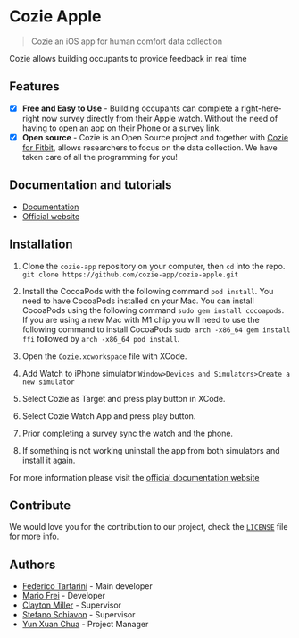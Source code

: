 # Cozie Apple
> Cozie an iOS app for human comfort data collection 

Cozie allows building occupants to provide feedback in real time

## Features

- [x] **Free and Easy to Use** - Building occupants can complete a right-here-right now survey directly from their Apple watch. Without the need of having to open an app on their Phone or a survey link.
- [x] **Open source** - Cozie is an Open Source project and together with [Cozie for Fitbit](https://cozie-fitbit.app), allows researchers to focus on the data collection. We have taken care of all the programming for you!

## Documentation and tutorials

- [Documentation](https://www.cozie-apple.app/)
- [Official website](https://www.cozie-apple.app/)

## Installation

1. Clone the `cozie-app` repository on your computer, then `cd` into the repo. <br/>
```git clone https://github.com/cozie-app/cozie-apple.git```

2. Install the CocoaPods with the following command `pod install`. You need to have CocoaPods installed on your Mac. You can install CocoaPods using the following command `sudo gem install cocoapods`. If you are using a new Mac with M1 chip you will need to use the following command to install CocoaPods `sudo arch -x86_64 gem install ffi` followed by `arch -x86_64 pod install`.
3. Open the `Cozie.xcworkspace` file with XCode.
4. Add Watch to iPhone simulator `Window>Devices and Simulators>Create a new simulator`
5. Select Cozie as Target and press play button in XCode.
6. Select Cozie Watch App and press play button.
7. Prior completing a survey sync the watch and the phone.
8. If something is not working uninstall the app from both simulators and install it again.

For more information please visit the [official documentation website](https://cozie-apple.app/)

## Contribute

We would love you for the contribution to our project, check the [`LICENSE`](https://github.com/cozie-app/cozie-apple/blob/master/LICENSE) file for more info.

## Authors

* [Federico Tartarini](https://github.com/FedericoTartarini) - Main developer
* [Mario Frei](https://www.linkedin.com/in/mario-frei/) - Developer
* [Clayton Miller](https://www.linkedin.com/in/claytonmiller/) - Supervisor
* [Stefano Schiavon](https://www.linkedin.com/in/stefanoschiavon/) - Supervisor
* [Yun Xuan Chua](https://www.linkedin.com/in/chuayunxuan/) - Project Manager
